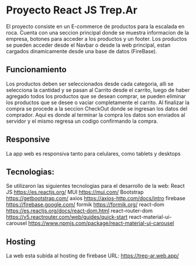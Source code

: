 # Proyecto React JS Trep.Ar

El proyecto consiste en un E-commerce de productos para la escalada en roca.
Cuenta con una seccion principal donde se muestra informacion de la empresa, botones para acceder a los productos y un footer.
Los productos se pueden acceder desde el Navbar o desde la web principal, estan cargados dinamicamente desde una base de datos (FireBase).

## Funcionamiento

Los productos deben ser seleccionados desde cada categoria, alli se selecciona la cantidad y se pasan al Carrito
desde el carrito, luego de haber agregado todos los productos que se desean comprar, se pueden eliminar los productos que se desee o vaciar completamente el carrito. Al finalizar la compra se procede a la seccion CheckOut donde se ingresan los datos del comprador. Aqui es donde al terminar la compra los datos son enviados al servidor y el mismo regresa un codigo confirmando la compra.

## Responsive

La app web es responsiva tanto para celulares, como tablets y desktops

## Tecnologias:

Se utilizaron las siguientes tecnologias para el desarrollo de la web:
React JS    https://es.reactjs.org/
MUI https://mui.com/
Bootstrap   https://getbootstrap.com/
axios   https://axios-http.com/docs/intro
firebase    https://firebase.google.com/
formik  https://formik.org/
react-dom   https://es.reactjs.org/docs/react-dom.html
react-router-dom    https://v5.reactrouter.com/web/guides/quick-start
react-material-ui-carousel  https://www.npmjs.com/package/react-material-ui-carousel

## Hosting

La web esta subida al hosting de firebase
URL: https://trep-ar.web.app/






